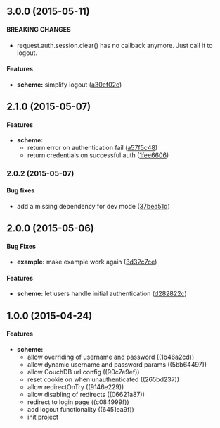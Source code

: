 ## 3.0.0 (2015-05-11)

#### BREAKING CHANGES

* request.auth.session.clear() has no callback anymore. Just call it to logout.

#### Features

* **scheme:** simplify logout ([a30ef02e](https://github.com/ubilabs/hapi-auth-couchdb-cookie/commit/a30ef02e0f6dbdc63fb5df5e4bc092bf3a45369c))


## 2.1.0 (2015-05-07)


#### Features

* **scheme:**
  * return error on authentication fail ([a57f5c48](https://github.com/ubilabs/hapi-auth-couchdb-cookie/commit/a57f5c48b29eedcb9550bb215f7925c9c7d1fa22))
  * return credentials on successful auth ([1fee6606](https://github.com/ubilabs/hapi-auth-couchdb-cookie/commit/1fee66065b4cf8b69cb6e2a2ac3f72279f4f62e5))


### 2.0.2 (2015-05-07)


#### Bug fixes

* add a missing dependency for dev mode ([37bea51d](https://github.com/ubilabs/hapi-auth-couchdb-cookie/commit/37bea51dfa96343d7cb240c3bd10b854282e36ee))

## 2.0.0 (2015-05-06)


#### Bug Fixes

* **example:** make example work again ([3d32c7ce](https://github.com/ubilabs/hapi-auth-couchdb-cookie/commit/3d32c7ce0f38c514f617967d2199cc2a177744bc))


#### Features

* **scheme:** let users handle initial authentication ([d282822c](https://github.com/ubilabs/hapi-auth-couchdb-cookie/commit/d282822c1ec20ab907a47f1ed7388496588c4b67))


<a name="1.0.0"></a>
## 1.0.0 (2015-04-24)


#### Features

* **scheme:**
  * allow overriding of username and password ((1b46a2cd))
  * allow dynamic username and password params ((5bb64497))
  * allow CouchDB url config ((90c7e9ef))
  * reset cookie on when unauthenticated ((265bd237))
  * allow redirectOnTry ((9146e229))
  * allow disabling of redirects ((06621a87))
  * redirect to login page ((c084999f))
  * add logout functionality ((6451ea9f))
  * init project

